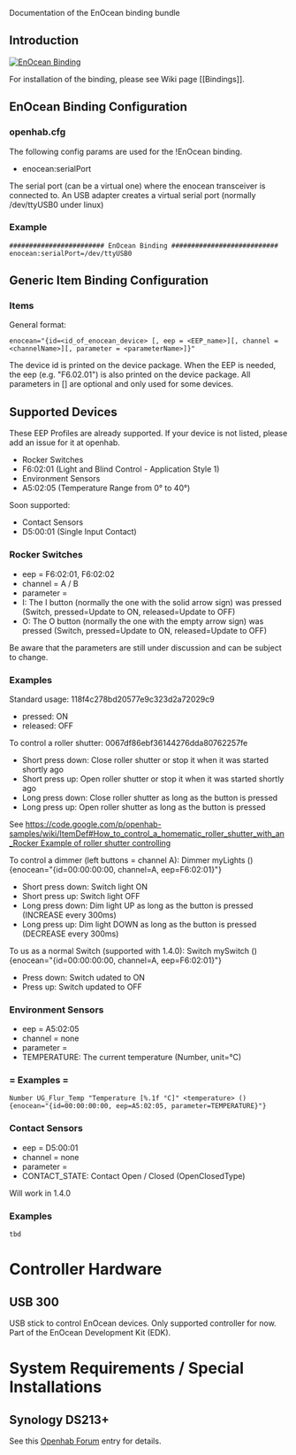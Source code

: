 Documentation of the EnOcean binding bundle

## Introduction
[![EnOcean Binding](http://img.youtube.com/vi/GpERJflmJKQ/0.jpg)](http://www.youtube.com/watch?v=GpERJflmJKQ) <br/>

For installation of the binding, please see Wiki page [[Bindings]].

## EnOcean Binding Configuration
### openhab.cfg

The following config params are used for the !EnOcean binding.

- enocean:serialPort

The serial port (can be a virtual one) where the enocean transceiver is connected to. An USB adapter creates a virtual serial port (normally /dev/ttyUSB0 under linux)

### Example

    ######################## EnOcean Binding ###########################
    enocean:serialPort=/dev/ttyUSB0

## Generic Item Binding Configuration

### Items

General format:

    enocean="{id=<id_of_enocean_device> [, eep = <EEP_name>][, channel = <channelName>][, parameter = <parameterName>]}"

The device id is printed on the device package. When the EEP is needed, the eep (e.g. "F6.02.01") is also printed on the device package.
All parameters in [] are optional and only used for some devices.

## Supported Devices

These EEP Profiles are already supported. 
If your device is not listed, please add an issue for it at openhab.

- Rocker Switches
- F6:02:01 (Light and Blind Control - Application Style 1)
- Environment Sensors
- A5:02:05 (Temperature Range from 0° to 40°)

Soon supported: 
- Contact Sensors
- D5:00:01 (Single Input Contact)
  
 
### Rocker Switches

- eep = F6:02:01, F6:02:02
- channel = A / B
- parameter =
- I: The I button (normally the one with the solid arrow sign) was pressed (Switch, pressed=Update to ON, released=Update to OFF)
- O: The O button (normally the one with the empty arrow sign) was pressed (Switch, pressed=Update to ON, released=Update to OFF)

Be aware that the parameters are still under discussion and can be subject to change.

### Examples

Standard usage:
118f4c278bd20577e9c323d2a72029c9
- pressed: ON
- released: OFF

To control a roller shutter:
0067df86ebf36144276dda80762257fe
- Short press down: Close roller shutter or stop it when it was started shortly ago
- Short press up: Open roller shutter or stop it when it was started shortly ago
- Long press down: Close roller shutter as long as the button is pressed
- Long press up: Open roller shutter as long as the button is pressed

See [https://code.google.com/p/openhab-samples/wiki/ItemDef#How_to_control_a_homematic_roller_shutter_with_an_Rocker Example of roller shutter controlling](https://code.google.com/p/openhab/wiki/Bindings].)

To control a dimmer (left buttons = channel A):
    Dimmer myLights () {enocean="{id=00:00:00:00, channel=A, eep=F6:02:01}"}
- Short press down: Switch light ON
- Short press up: Switch light OFF
- Long press down: Dim light UP as long as the button is pressed (INCREASE every 300ms)
- Long press up: Dim light DOWN as long as the button is pressed (DECREASE every 300ms)

To us as a normal Switch (supported with 1.4.0):
    Switch mySwitch () {enocean="{id=00:00:00:00, channel=A, eep=F6:02:01}"}
- Press down: Switch udated to ON
- Press up: Switch updated to OFF

### Environment Sensors

- eep = A5:02:05
- channel = none
- parameter =
- TEMPERATURE: The current temperature (Number, unit=°C)

### = Examples =

    Number UG_Flur_Temp "Temperature [%.1f °C]" <temperature> () {enocean="{id=00:00:00:00, eep=A5:02:05, parameter=TEMPERATURE}"}

### Contact Sensors

- eep = D5:00:01
- channel = none
- parameter =
- CONTACT_STATE: Contact Open / Closed (OpenClosedType)

Will work in 1.4.0

### Examples

    tbd

# Controller Hardware

## USB 300

USB stick to control EnOcean devices. Only supported controller for now. Part of the EnOcean Development Kit (EDK).

# System Requirements / Special Installations

## Synology DS213+

See this [Openhab Forum](https://groups.google.com/forum/#!topic/openhab/SVcstuqC8H8) entry for details. 